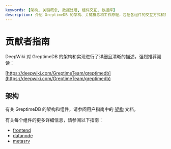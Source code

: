 ```yaml
---
keywords: [架构, 关键概念, 数据处理, 组件交互, 数据库]
description: 介绍 GreptimeDB 的架构、关键概念和工作原理，包括各组件的交互方式和数据处理流程。
---
```


# 贡献者指南

DeepWiki 对 GreptimeDB 的架构和实现进行了详细且清晰的描述，强烈推荐阅读：

[https://deepwiki.com/GreptimeTeam/greptimedb](https://deepwiki.com/GreptimeTeam/greptimedb)

## 架构

有关 GreptimeDB 的架构和组件，请参阅用户指南中的 [架构](/user-guide/concepts/architecture.md) 文档。

有关每个组件的更多详细信息，请参阅以下指南：

- [frontend][1]
- [datanode][2]
- [metasrv][3]

[1]: /contributor-guide/frontend/overview.md
[2]: /contributor-guide/datanode/overview.md
[3]: /contributor-guide/metasrv/overview.md
